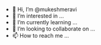 - 👋 Hi, I’m @mukeshmeravi
- 👀 I’m interested in ...
- 🌱 I’m currently learning ...
- 💞️ I’m looking to collaborate on ...
- 📫 How to reach me ...

<!---
mukeshmeravi/mukeshmeravi is a ✨ special ✨ repository because its `README.md` (this file) appears on your GitHub profile.
You can click the Preview link to take a look at your changes.
--->
